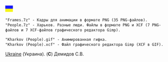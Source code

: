 ![](https://github.com/drilnet/vector-06c-grf2bmp/blob/master/UA.png)

```
"Frames.7z" - Кадры для анимации в формате PNG (35 PNG-файлов).
"People.7z" - Харьков. Разные люди. Файлы в формате PNG и XCF (7 PNG-файлов и 7 XCF-файлов графического редактора Gimp).
```

```
"Kharkov (People).gif" - Анимированная гифка.
"Kharkov (People).xcf" - Файл графического редактора Gimp (XCF в GIF).
```

[Ukraine](https://en.wikipedia.org/wiki/Ukraine) (Украина). (**C**) Демидов С.В.
